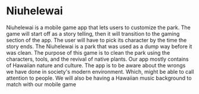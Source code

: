 # Niuhelewai

Niuhelewai is a mobile game app that lets users to customize the park. The game will start off as a story telling, then it
will transition to the gaming section of the app. The user will have to pick its character by the time the story ends.
The Niuhelewai is a park that was used as a dump way before it was clean.
The purpose of this game is to clean the park using the characters, tools, and the revival of native plants. Our app mostly
contains of Hawaiian nature and culture. The app is to be aware about the wrongs we have done in society's modern environment.
Which, might be able to call attention to people. 
We will also be having a Hawaiian music background to match with our mobile game
